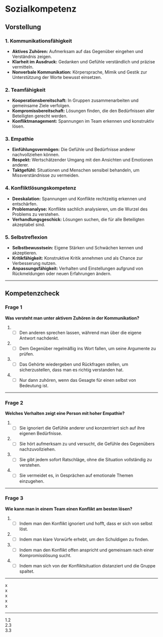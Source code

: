 # Sozialkompetenz

## Vorstellung

### 1. **Kommunikationsfähigkeit**

- **Aktives Zuhören:** Aufmerksam auf das Gegenüber eingehen und Verständnis zeigen.
- **Klarheit im Ausdruck:** Gedanken und Gefühle verständlich und präzise vermitteln.
- **Nonverbale Kommunikation:** Körpersprache, Mimik und Gestik zur Unterstützung der Worte bewusst einsetzen.

### 2. **Teamfähigkeit**

- **Kooperationsbereitschaft:** In Gruppen zusammenarbeiten und gemeinsame Ziele verfolgen.
- **Kompromissbereitschaft:** Lösungen finden, die den Bedürfnissen aller Beteiligten gerecht werden.
- **Konfliktmanagement:** Spannungen im Team erkennen und konstruktiv lösen.

### 3. **Empathie**

- **Einfühlungsvermögen:** Die Gefühle und Bedürfnisse anderer nachvollziehen können.
- **Respekt:** Wertschätzender Umgang mit den Ansichten und Emotionen anderer.
- **Taktgefühl:** Situationen und Menschen sensibel behandeln, um Missverständnisse zu vermeiden.

### 4. **Konfliktlösungskompetenz**

- **Deeskalation:** Spannungen und Konflikte rechtzeitig erkennen und entschärfen.
- **Problemanalyse:** Konflikte sachlich analysieren, um die Wurzel des Problems zu verstehen.
- **Verhandlungsgeschick:** Lösungen suchen, die für alle Beteiligten akzeptabel sind.

### 5. **Selbstreflexion**

- **Selbstbewusstsein:** Eigene Stärken und Schwächen kennen und akzeptieren.
- **Kritikfähigkeit:** Konstruktive Kritik annehmen und als Chance zur Verbesserung nutzen.
- **Anpassungsfähigkeit:** Verhalten und Einstellungen aufgrund von Rückmeldungen oder neuen Erfahrungen ändern.

---

## Kompetenzcheck

### Frage 1

**Was versteht man unter aktivem Zuhören in der Kommunikation?**

1. - [ ] Den anderen sprechen lassen, während man über die eigene Antwort nachdenkt.
2. - [ ] Dem Gegenüber regelmäßig ins Wort fallen, um seine Argumente zu prüfen.
3. - [ ] Das Gehörte wiedergeben und Rückfragen stellen, um sicherzustellen, dass man es richtig verstanden hat.
4. - [ ] Nur dann zuhören, wenn das Gesagte für einen selbst von Bedeutung ist.

---

### Frage 2

**Welches Verhalten zeigt eine Person mit hoher Empathie?**

1. - [ ] Sie ignoriert die Gefühle anderer und konzentriert sich auf ihre eigenen Bedürfnisse.
2. - [ ] Sie hört aufmerksam zu und versucht, die Gefühle des Gegenübers nachzuvollziehen.
3. - [ ] Sie gibt jedem sofort Ratschläge, ohne die Situation vollständig zu verstehen.
4. - [ ] Sie vermeidet es, in Gesprächen auf emotionale Themen einzugehen.

---

### Frage 3

**Wie kann man in einem Team einen Konflikt am besten lösen?**

1. - [ ] Indem man den Konflikt ignoriert und hofft, dass er sich von selbst löst.
2. - [ ] Indem man klare Vorwürfe erhebt, um den Schuldigen zu finden.
3. - [ ] Indem man den Konflikt offen anspricht und gemeinsam nach einer Kompromisslösung sucht.
4. - [ ] Indem man sich von der Konfliktsituation distanziert und die Gruppe spaltet.

---

x  
x  
x  
x  
x  

---
1.2  
2.3  
3.3  